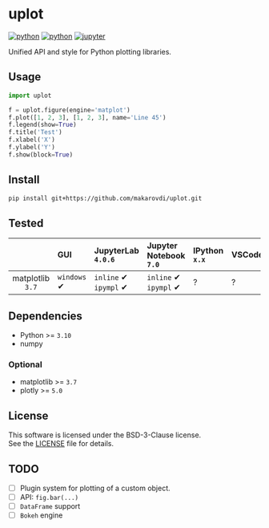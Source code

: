 # uplot

[![python](https://img.shields.io/badge/Python-3.10-blue?logo=python&logoColor=white)](https://docs.python.org/3/whatsnew/3.10.html)
[![python](https://img.shields.io/badge/License-BSD%203--Clause-green)](https://choosealicense.com/licenses/mit/)
[![jupyter](https://img.shields.io/badge/Jupyter-Lab-F37626.svg?style=flat&logo=Jupyter)](https://jupyterlab.readthedocs.io/en/stable)

Unified API and style for Python plotting libraries.

## Usage

```python
import uplot

f = uplot.figure(engine='matplot')
f.plot([1, 2, 3], [1, 2, 3], name='Line 45')
f.legend(show=True)
f.title('Test')
f.xlabel('X')
f.ylabel('Y')
f.show(block=True)
```

## Install

```bash
pip install git+https://github.com/makarovdi/uplot.git
```

## Tested

|                     | GUI                             | JupyterLab<br>`4.0.6`                      | Jupyter<br>Notebook<br>`7.0`               | IPython<br>`x.x` | VSCode<br> |
|:-------------------:|:--------------------------------|:-------------------------------------------|:-------------------------------------------|:-----------------|:-----------|
| matplotlib<br>`3.7` | `windows` &#10004;<br>          | `inline` &#10004;<br>`ipympl` &#10004;<br>  | `inline` &#10004;<br>`ipympl` &#10004;<br> | &quest;          | &quest;          |


## Dependencies

- Python >= `3.10` 
- numpy

### Optional
- matplotlib >= `3.7`
- plotly >= `5.0`


## License

This software is licensed under the BSD-3-Clause license.  
See the [LICENSE](LICENSE) file for details.

## TODO

- [ ] Plugin system for plotting of a custom object.
- [ ] API: `fig.bar(...)` 
- [ ] `DataFrame` support
- [ ] `Bokeh` engine